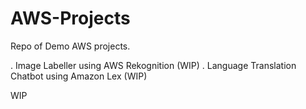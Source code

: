 # AWS-Projects
Repo of Demo AWS projects.

. Image Labeller using AWS Rekognition (WIP)
. Language Translation Chatbot using Amazon Lex (WIP)

WIP
